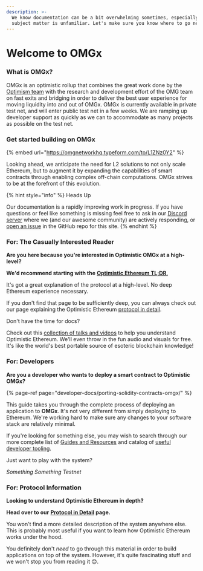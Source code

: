 ```yaml
---
description: >-
  We know documentation can be a bit overwhelming sometimes, especially when the
  subject matter is unfamiliar. Let's make sure you know where to go next!
---
```


# Welcome to OMGx

### What is OMGx?

OMGx is an optimistic rollup that combines the great work done by the [Optimism team](https://community.optimism.io) with the research and development effort of the OMG team on fast exits and bridging in order to deliver the best user experience for moving liquidity into and out of OMGx. OMGx is currently available in private test net, and will enter public test net in a few weeks. We are ramping up developer support as quickly as we can to accommodate as many projects as possible on the test net.

### Get started building on OMGx

{% embed url="https://omgnetworkhq.typeform.com/to/L1ZNz0Y2" %}



Looking ahead, we anticipate the need for L2 solutions to not only scale Ethereum, but to augment it by expanding the capabilities of smart contracts through enabling complex off-chain computations. OMGx strives to be at the forefront of this evolution.

{% hint style="info" %}
Heads Up

Our documentation is a rapidly improving work in progress. If you have questions or feel like something is missing feel free to ask in our [Discord server](https://omg.eco/support) where we \(and our awesome community\) are actively responding, or [open an issue](https://github.com/ScopeLift/ovm-uniswap-v2-core) in the GitHub repo for this site.
{% endhint %}

### For: The Casually Interested Reader <a id="for-the-casually-interested-reader"></a>

**Are you here because you're interested in Optimistic OMGx at a high-level?**

**We'd recommend starting with the** [**Optimistic Ethereum TL;DR**.](faq.md#what-is-omgx)

It's got a great explanation of the protocol at a high-level. No deep Ethereum experience necessary.

If you don't find that page to be sufficiently deep, you can always check out our page explaining the Optimistic Ethereum [protocol in detail](https://community.optimism.io/docs/protocol/protocol.html).

Don't have the time for docs?

Check out this [collection of talks and videos](https://community.optimism.io/docs/resources/talks.html) to help you understand Optimistic Ethereum. We'll even throw in the fun audio and visuals for free. It's like the world's best portable source of esoteric blockchain knowledge!

### For: Developers <a id="for-developers"></a>

**Are you a developer who wants to deploy a smart contract to Optimistic OMGx?**

{% page-ref page="developer-docs/porting-solidity-contracts-omgx/" %}

This guide takes you through the complete process of deploying an application to **OMGx**. It's not very different from simply deploying to Ethereum. We're working hard to make sure any changes to your software stack are relatively minimal.

If you're looking for something else, you may wish to search through our more complete list of [Guides and Resources](https://community.optimism.io/docs/resources/tutorials.html) and catalog of [useful developer tooling](developer-docs/tooling.md).

Just want to play with the system?

_Something Something Testnet_

### For: Protocol Information <a id="for-protocol-information"></a>

**Looking to understand Optimistic Ethereum in depth?**

**Head over to our** [**Protocol in Detail**](https://community.optimism.io/docs/protocol/protocol.html) **page.**

You won't find a more detailed description of the system anywhere else. This is probably most useful if you want to learn how Optimistic Ethereum works under the hood.

You definitely don't _need_ to go through this material in order to build applications on top of the system. However, it's quite fascinating stuff and we won't stop you from reading it 😊.


